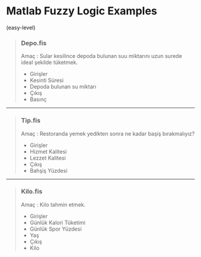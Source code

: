 # Matlab Fuzzy Logic Examples
(easy-level)

> ### Depo.fis
> Amaç : Sular kesilince depoda bulunan suu miktarını uzun surede ideal şekilde tüketmek.
> * Girişler
>  * Kesinti Süresi
>  * Depoda bulunan su miktarı
> * Çıkış
>  * Basınç

---

> ### Tip.fis
> Amaç : Restoranda yemek yedikten sonra ne kadar başiş bırakmalıyız?
> * Girişler
>  * Hizmet Kalitesi
>  * Lezzet Kalitesi
> * Çıkış
>  * Bahşiş Yüzdesi

---

> ### Kilo.fis
> Amaç : Kilo tahmin etmek.
> * Girişler
>  * Günlük Kalori Tüketimi
>  * Günlük Spor Yüzdesi
>  * Yaş
> * Çıkış
>  * Kilo

